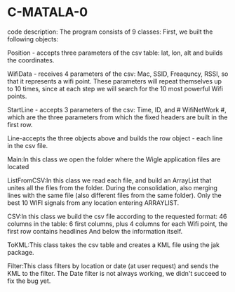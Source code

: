 # C-MATALA-0

code description:
The program consists of 9 classes:
First, we built the following objects:

Position - accepts three parameters of the csv table: lat, lon, alt and builds the coordinates.

WifiData - receives 4 parameters of the csv: Mac, SSID, Freaquncy, RSSI, so that it represents a wifi point. These parameters will repeat themselves up to 10 times, since at each step we will search for the 10 most powerful Wifi points.

StartLine - accepts 3 parameters of the csv: Time, ID, and # WifiNetWork #, which are the three parameters from which the fixed headers are built in the first row.

Line-accepts the three objects above and builds the row object - each line in the csv file.

Main:In this class we open the folder where the Wigle application files are located

ListFromCSV:In this class we read each file, and build an ArrayList that unites all the files from the folder. During the consolidation, also merging lines with the same file (also different files from the same folder). Only the best 10 WIFI signals  from any location entering ARRAYLIST.

CSV:In this class we build the csv file according to the requested format:
46 columns in the table: 6 first columns, plus 4 columns for each Wifi point, the first row contains headlines
And below the information itself.

ToKML:This class takes the csv table and creates a KML file using the jak package.

Filter:This class filters by location or date (at user request) and sends the KML to the filter.
The Date filter is not always working, we didn't succeed to fix the bug yet.
